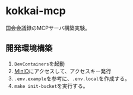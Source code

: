 # kokkai-mcp
国会会議録のMCPサーバ構築実験。


## 開発環境構築

1. `DevContainers`を起動
2. [MinIO](http://localhost:9001/access-keys)にアクセスして、アクセスキー発行
3. `.env.example`を参考に、`.env.local`を作成する。
4. `make init-bucket`を実行する。
